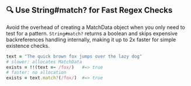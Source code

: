 ## 🔍 Use String#match? for Fast Regex Checks

Avoid the overhead of creating a MatchData object when you only need to test for a pattern. `String#match?` returns a boolean and skips expensive backreferences handling internally, making it up to 2x faster for simple existence checks.

```ruby
text = "The quick brown fox jumps over the lazy dog"
# slower: allocates MatchData
exists = !!(text =~ /fox/)   #=> true
# faster: no allocation
exists = text.match?(/fox/)  #=> true
```
